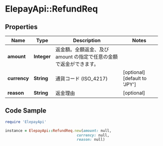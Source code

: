# ElepayApi::RefundReq

## Properties

Name | Type | Description | Notes
------------ | ------------- | ------------- | -------------
**amount** | **Integer** | 返金額。全額返金、及び amount の指定で任意の金額で返金ができます。 | 
**currency** | **String** | 通貨コード (ISO_4217) | [optional] [default to &#39;JPY&#39;]
**reason** | **String** | 返金理由 | [optional] 

## Code Sample

```ruby
require 'ElepayApi'

instance = ElepayApi::RefundReq.new(amount: null,
                                 currency: null,
                                 reason: null)
```


